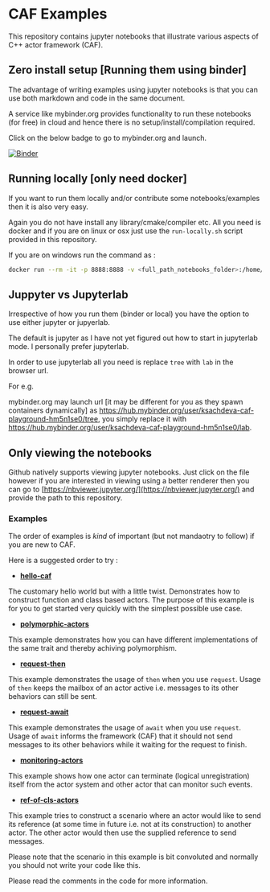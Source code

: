 # CAF Examples

This repository contains jupyter notebooks that illustrate various aspects
of C++ actor framework (CAF).

## Zero install setup [Running them using binder]

The advantage of writing examples using jupyter notebooks is that you can use both
markdown and code in the same document.

A service like mybinder.org provides functionality to run these notebooks (for free) in cloud and
hence there is no setup/install/compilation required.

Click on the below badge to go to mybinder.org and launch.

[![Binder](https://mybinder.org/badge_logo.svg)](https://mybinder.org/v2/gh/ksachdeva/caf-playground/master)

## Running locally [only need docker]

If you want to run them locally and/or contribute some notebooks/examples then it is also very easy.

Again you do not have install any library/cmake/compiler etc. All you need is docker and if you are on
linux or osx just use the `run-locally.sh` script provided in this repository.

If you are on windows run the command as :

```bash
docker run --rm -it -p 8888:8888 -v <full_path_notebooks_folder>:/home/jovyan/notebooks ksachdeva17/caf:latest
```

## Juppyter vs Jupyterlab

Irrespective of how you run them (binder or local) you have the option to use either jupyter or jupyerlab.

The default is jupyter as I have not yet figured out how to start in jupyterlab mode. I personally
prefer jupyterlab.

In order to use jupyterlab all you need is replace `tree` with `lab` in the browser url.

For e.g.

mybinder.org may launch url [it may be different for you as they spawn containers dynamically] as https://hub.mybinder.org/user/ksachdeva-caf-playground-hm5n1se0/tree, you simply replace it
with https://hub.mybinder.org/user/ksachdeva-caf-playground-hm5n1se0/lab.

## Only viewing the notebooks

Github natively supports viewing jupyter notebooks. Just click on the file however if you are interested in viewing using a better renderer then you can go to [https://nbviewer.jupyter.org/](https://nbviewer.jupyter.org/) and provide
the path to this repository.

### Examples

The order of examples is *kind* of important (but not mandaotry to follow) if you are new to CAF.

Here is a suggested order to try :

* [**hello-caf**](notebooks/hello-caf.ipynb)

The customary hello world but with a little twist. Demonstrates how to construct function and
class based actors. The purpose of this example is for you to get started very quickly with the
simplest possible use case.

* [**polymorphic-actors**](notebooks/polymorphic-actors.ipynb)

This example demonstrates how you can have different implementations of the same trait and 
thereby achiving polymorphism.

* [**request-then**](notebooks/request-then.ipynb)

This example demonstrates the usage of `then` when you use `request`. Usage of `then` keeps the mailbox
of an actor active i.e. messages to its other behaviors can still be sent.

* [**request-await**](notebooks/request-await.ipynb)

This example demonstrates the usage of `await` when you use `request`. Usage of `await` informs the framework (CAF)
that it should not send messages to its other behaviors while it waiting for the request to finish.

* [**monitoring-actors**](notebooks/monitoring-actors.ipynb)

This example shows how one actor can terminate (logical unregistration) itself from the actor
system and other actor that can monitor such events.

* [**ref-of-cls-actors**](notebooks/ref-of-cls-actors.ipynb)

This example tries to construct a scenario where an actor would like to send its reference (at some time in future i.e. not
at its construction) to another actor. The other actor would then use the supplied reference to send messages.

Please note that the scenario in this example is bit convoluted and normally you should not write your code like this. 

Please read the comments in the code for more information.
